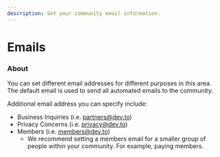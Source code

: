 ```yaml
---
description: Set your community email information.
---
```


# Emails

### About

You can set different email addresses for different purposes in this area. The default email is used to send all automated emails to the community. 

Additional email address you can specify include: 

* Business Inquiries \(i.e. partners@dev.to\)
* Privacy Concerns \(i.e. privacy@dev.to\)
* Members \(i.e. members@dev.to\)
  * We recommend setting a members email for a smaller group of people within your community. For example, paying members.

